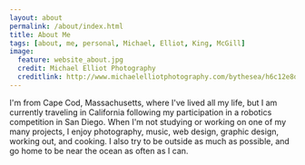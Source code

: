 ```yaml
---
layout: about
permalink: /about/index.html
title: About Me
tags: [about, me, personal, Michael, Elliot, King, McGill]
image:
  feature: website_about.jpg
  credit: Michael Elliot Photography
  creditlink: http://www.michaelelliotphotography.com/bythesea/h6c12e8d0#h6cf341a6
---
```


I'm from Cape Cod, Massachusetts, where I've lived all my life, but I am currently traveling in California following my participation in a robotics competition in San Diego.  When I'm not studying or working on one of my many projects, I enjoy photography, music, web design, graphic design, working out, and cooking. I also try to be outside as much as possible, and go home to be near the ocean as often as I can. 
